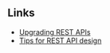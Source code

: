 ## Links
- [Upgrading REST APIs](https://blog.frankel.ch/evolve-apis/)
- [Tips for REST API design](https://r.bluethl.net/how-to-design-better-apis)